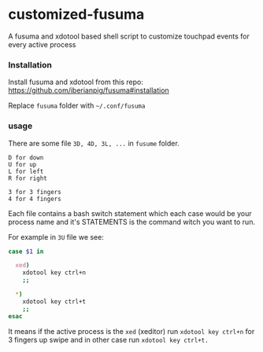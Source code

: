 # customized-fusuma
A fusuma and xdotool based shell script to customize touchpad events for every active process
### Installation
Install fusuma and xdotool from this repo: https://github.com/iberianpig/fusuma#installation

Replace `fusuma` folder with `~/.conf/fusuma`

### usage
There are some file `3D, 4D, 3L, ...` in `fusume` folder.
```
D for down
U for up
L for left
R for right

3 for 3 fingers
4 for 4 fingers
```
Each file contains a bash switch statement which each case would be your process name and it's STATEMENTS is the command witch you want to run.

For example in `3U` file we see:
```sh
case $1 in

  xed)
    xdotool key ctrl+n
    ;;

  *)
    xdotool key ctrl+t
    ;;
esac
```
It means if the active process is the `xed` (xeditor) run `xdotool key ctrl+n` for 3 fingers up swipe and in other case run `xdotool key ctrl+t.`
